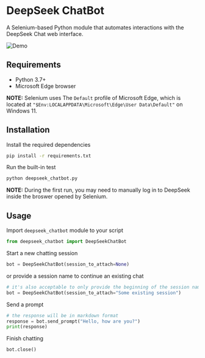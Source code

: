# DeepSeek ChatBot

A Selenium-based Python module that automates interactions with the DeepSeek Chat web interface.

![Demo](https://github.com/user-attachments/assets/eaafe14f-0afc-4085-af70-14c2fb87a389)

## Requirements
- Python 3.7+
- Microsoft Edge browser

**NOTE:** Selenium uses The `Default` profile of Microsoft Edge, which is located at `"$Env:LOCALAPPDATA\Microsoft\Edge\User Data\Default"` on Windows 11.

## Installation
Install the required dependencies
```bash
pip install -r requirements.txt
```

Run the built-in test  
```bash
python deepseek_chatbot.py
```
**NOTE:** During the first run, you may need to manually log in to DeepSeek inside the broswer opened by Selenium.

## Usage
Import `deepseek_chatbot` module to your script
```python
from deepseek_chatbot import DeepSeekChatBot
```

Start a new chatting session
```python
bot = DeepSeekChatBot(session_to_attach=None)
```

or provide a session name to continue an existing chat
```python
# it's also acceptable to only provide the beginning of the session name
bot = DeepSeekChatBot(session_to_attach="Some existing session")
```

Send a prompt
```python
# the response will be in markdown format
response = bot.send_prompt("Hello, how are you?")
print(response)
```

Finish chatting
```python
bot.close()
```
